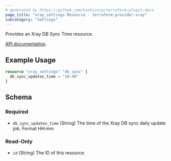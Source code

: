 ```yaml
---
# generated by https://github.com/hashicorp/terraform-plugin-docs
page_title: "xray_settings Resource - terraform-provider-xray"
subcategory: "Settings"
---
```


Provides an Xray DB Sync Time resource.

[API documentation](https://www.jfrog.com/confluence/display/JFROG/Xray+REST+API#XrayRESTAPI-UpdateDBSyncDailyUpdateTime).


## Example Usage

```terraform
resource "xray_settings" "db_sync" {
  db_sync_updates_time = "18:40"
}
```

<!-- schema generated by tfplugindocs -->
## Schema

### Required

- `db_sync_updates_time` (String) The time of the Xray DB sync daily update job. Format HH:mm

### Read-Only

- `id` (String) The ID of this resource.
